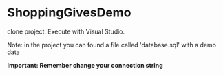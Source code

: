 # ShoppingGivesDemo

clone project.
Execute with Visual Studio.

Note: in the project you can found a file called 'database.sql' with a demo data

**Important: Remember change your connection string**

